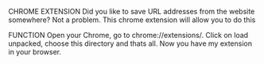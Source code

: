 CHROME EXTENSION
Did you like to save URL addresses from the website somewhere?
Not a problem. This chrome extension will allow you to do this

FUNCTION
Open your Chrome, go to chrome://extensions/. 
Click on load unpacked, choose this directory and thats all. Now you have my extension in your browser. 
